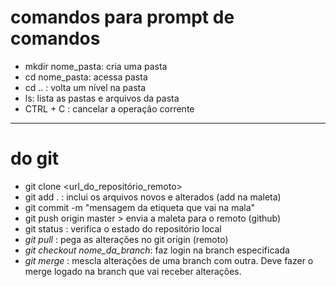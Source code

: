 ﻿# comandos para prompt de comandos

- mkdir nome_pasta: cria uma pasta
- cd nome_pasta: acessa pasta
- cd .. : volta um nível na pasta
- ls: lista as pastas e arquivos da pasta
- CTRL + C : cancelar a operação corrente

------
# do git
- git clone <url_do_repositório_remoto>
- git add . : inclui os arquivos novos e alterados (add na maleta)
- git commit -m "mensagem da etiqueta que vai na mala"
- git push origin master > envia a maleta para o remoto (github)
- git status : verifica o estado do repositório local
- *git pull* : pega as alterações no git origin (remoto)
- *git checkout nome_da_branch*: faz login na branch especificada
- *git merge* : mescla alterações de uma branch com outra.
 Deve fazer o merge logado na branch que vai receber alterações.